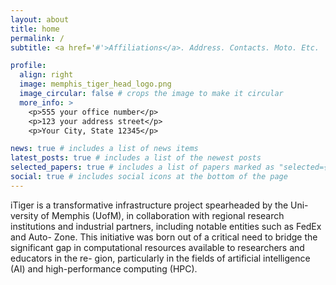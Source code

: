 ```yaml
---
layout: about
title: home
permalink: /
subtitle: <a href='#'>Affiliations</a>. Address. Contacts. Moto. Etc.

profile:
  align: right
  image: memphis_tiger_head_logo.png
  image_circular: false # crops the image to make it circular
  more_info: >
    <p>555 your office number</p>
    <p>123 your address street</p>
    <p>Your City, State 12345</p>

news: true # includes a list of news items
latest_posts: true # includes a list of the newest posts
selected_papers: true # includes a list of papers marked as "selected={true}"
social: true # includes social icons at the bottom of the page
---
```


iTiger is a transformative infrastructure project spearheaded by the Uni-
versity of Memphis (UofM), in collaboration with regional research institutions
and industrial partners, including notable entities such as FedEx and Auto-
Zone. This initiative was born out of a critical need to bridge the significant
gap in computational resources available to researchers and educators in the re-
gion, particularly in the fields of artificial intelligence (AI) and high-performance
computing (HPC).


